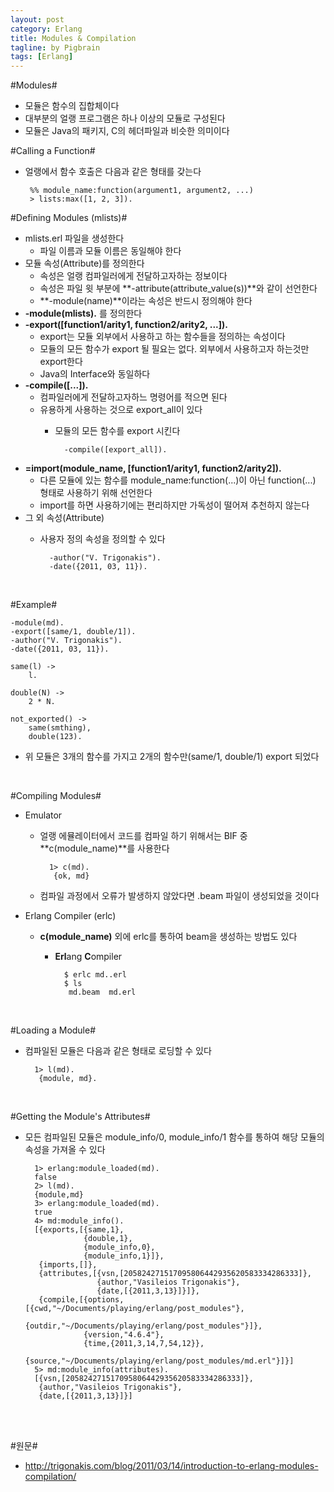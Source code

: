 ```yaml
---
layout: post
category: Erlang
title: Modules & Compilation  
tagline: by Pigbrain
tags: [Erlang]
---
```


<!--more-->

#Modules#    
 * 모듈은 함수의 집합체이다  
 * 대부분의 얼랭 프로그램은 하나 이상의 모듈로 구성된다  
 * 모듈은 Java의 패키지, C의 헤더파일과 비슷한 의미이다  

#Calling a Function#  
 * 얼랭에서 함수 호출은 다음과 같은 형태를 갖는다  

		%% module_name:function(argument1, argument2, ...)  
		> lists:max([1, 2, 3]).  
	 

#Defining Modules (mlists)#
* mlists.erl 파일을 생성한다  
	* 파일 이름과 모듈 이름은 동일해야 한다  
* 모듈 속성(Attribute)를 정의한다  
	* 속성은 얼랭 컴파일러에게 전달하고자하는 정보이다  
	* 속성은 파일 윗 부분에 **-attribute(attribute_value(s))**와 같이 선언한다  
	* **-module(name)**이라는 속성은 반드시 정의해야 한다  
* **-module(mlists).** 를 정의한다  
* **-export([function1/arity1, function2/arity2, ...]).**    
	* export는 모듈 외부에서 사용하고 하는 함수들을 정의하는 속성이다    
	* 모듈의 모든 함수가 export 될 필요는 없다. 외부에서 사용하고자 하는것만 export한다  
	* Java의 Interface와 동일하다  
* **-compile([...]).**  
	* 컴파일러에게 전달하고자하느 명령어를 적으면 된다  
	* 유용하게 사용하는 것으로 export_all이 있다
		* 모듈의 모든 함수를 export 시킨다  
			
				-compile([export_all]). 

* **=import(module_name, [function1/arity1, function2/arity2]).**  
	* 다른 모듈에 있는 함수를 module_name:function(...)이 아닌 function(...) 형태로 사용하기 위해 선언한다  
	* import를 하면 사용하기에는 편리하지만 가독성이 떨어져 추천하지 않는다  
* 그 외 속성(Attribute)
	* 사용자 정의 속성을 정의할 수 있다  

			-author("V. Trigonakis").
			-date({2011, 03, 11}). 

<br>  
  
#Example#  

	-module(md).
	-export([same/1, double/1]).
	-author("V. Trigonakis").
	-date({2011, 03, 11}).

	same(l) ->
		l.
		
	double(N) ->
		2 * N.
	
	not_exported() ->  
		same(smthing),  
		double(123).


* 위 모듈은 3개의 함수를 가지고 2개의 함수만(same/1, double/1) export 되었다   

<br>  
  
  
#Compiling Modules#  
* Emulator  
	* 얼랭 에뮬레이터에서 코드를 컴파일 하기 위해서는 BIF 중 **c(module_name)**를 사용한다  
	
			1> c(md).  
			 {ok, md}  
  
  
	* 컴파일 과정에서 오류가 발생하지 않았다면 .beam 파일이 생성되었을 것이다  

* Erlang Compiler (erlc)  
	* **c(module_name)** 외에 erlc를 통하여 beam을 생성하는 방법도 있다  
		* **Erl**ang **C**ompiler  

				$ erlc md..erl
				$ ls
			 	 md.beam  md.erl

<br>  

#Loading a Module#  
* 컴파일된 모듈은 다음과 같은 형태로 로딩할 수 있다  
	
		1> l(md).  
		 {module, md}.

<br> 

#Getting the Module's Attributes#  
* 모든 컴파일된 모듈은 module_info/0, module_info/1 함수를 통하여 해당 모듈의 속성을 가져올 수 있다  

		1> erlang:module_loaded(md).
		false
		2> l(md).
		{module,md}
		3> erlang:module_loaded(md).
		true
		4> md:module_info().
		[{exports,[{same,1},
		           {double,1},
		           {module_info,0},
		           {module_info,1}]},
		 {imports,[]},
		 {attributes,[{vsn,[205824271517095806442935620583334286333]},
		              {author,"Vasileios Trigonakis"},
		              {date,[{2011,3,13}]}]},
		 {compile,[{options,[{cwd,"~/Documents/playing/erlang/post_modules"},
		                     {outdir,"~/Documents/playing/erlang/post_modules"}]},
		           {version,"4.6.4"},
		           {time,{2011,3,14,7,54,12}},
		           {source,"~/Documents/playing/erlang/post_modules/md.erl"}]}]
		5> md:module_info(attributes).  
		[{vsn,[205824271517095806442935620583334286333]},
		 {author,"Vasileios Trigonakis"},
		 {date,[{2011,3,13}]}] 

<br>
<br>

#원문#
* http://trigonakis.com/blog/2011/03/14/introduction-to-erlang-modules-compilation/  

